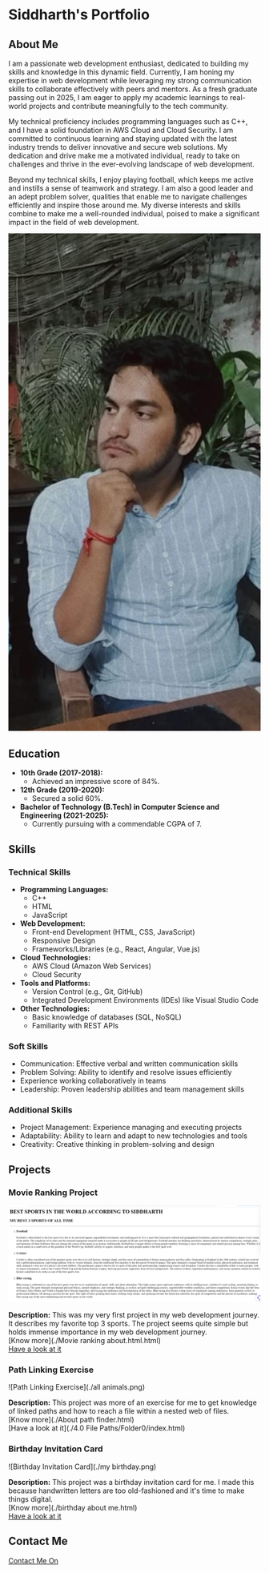 # Siddharth's Portfolio

## About Me
I am a passionate web development enthusiast, dedicated to building my skills and knowledge in this dynamic field. Currently, I am honing my expertise in web development while leveraging my strong communication skills to collaborate effectively with peers and mentors. As a fresh graduate passing out in 2025, I am eager to apply my academic learnings to real-world projects and contribute meaningfully to the tech community.

My technical proficiency includes programming languages such as C++, and I have a solid foundation in AWS Cloud and Cloud Security. I am committed to continuous learning and staying updated with the latest industry trends to deliver innovative and secure web solutions. My dedication and drive make me a motivated individual, ready to take on challenges and thrive in the ever-evolving landscape of web development.

Beyond my technical skills, I enjoy playing football, which keeps me active and instills a sense of teamwork and strategy. I am also a good leader and an adept problem solver, qualities that enable me to navigate challenges efficiently and inspire those around me. My diverse interests and skills combine to make me a well-rounded individual, poised to make a significant impact in the field of web development.

![My Photo](./me.jpg)

## Education
- **10th Grade (2017-2018):**
  - Achieved an impressive score of 84%.
- **12th Grade (2019-2020):**
  - Secured a solid 60%.
- **Bachelor of Technology (B.Tech) in Computer Science and Engineering (2021-2025):**
  - Currently pursuing with a commendable CGPA of 7.

## Skills

### Technical Skills
- **Programming Languages:**
  - C++
  - HTML
  - JavaScript
- **Web Development:**
  - Front-end Development (HTML, CSS, JavaScript)
  - Responsive Design
  - Frameworks/Libraries (e.g., React, Angular, Vue.js)
- **Cloud Technologies:**
  - AWS Cloud (Amazon Web Services)
  - Cloud Security
- **Tools and Platforms:**
  - Version Control (e.g., Git, GitHub)
  - Integrated Development Environments (IDEs) like Visual Studio Code
- **Other Technologies:**
  - Basic knowledge of databases (SQL, NoSQL)
  - Familiarity with REST APIs

### Soft Skills
- Communication: Effective verbal and written communication skills
- Problem Solving: Ability to identify and resolve issues efficiently
- Experience working collaboratively in teams
- Leadership: Proven leadership abilities and team management skills

### Additional Skills
- Project Management: Experience managing and executing projects
- Adaptability: Ability to learn and adapt to new technologies and tools
- Creativity: Creative thinking in problem-solving and design

## Projects

### Movie Ranking Project
![Movie Ranking Project](./movie.png)

**Description:** This was my very first project in my web development journey. It describes my favorite top 3 sports. The project seems quite simple but holds immense importance in my web development journey.  
[Know more](./Movie ranking about.html.html)  
[Have a look at it](./movieit.html)

### Path Linking Exercise
![Path Linking Exercise](./all animals.png)

**Description:** This project was more of an exercise for me to get knowledge of linked paths and how to reach a file within a nested web of files.  
[Know more](./About path finder.html)  
[Have a look at it](./4.0 File Paths/Folder0/index.html)

### Birthday Invitation Card
![Birthday Invitation Card](./my birthday.png)

**Description:** This project was a birthday invitation card for me. I made this because handwritten letters are too old-fashioned and it's time to make things digital.  
[Know more](./birthday about me.html)  
[Have a look at it](./birthdaywebsite.html)

## Contact Me
[Contact Me On](./contact.html)
